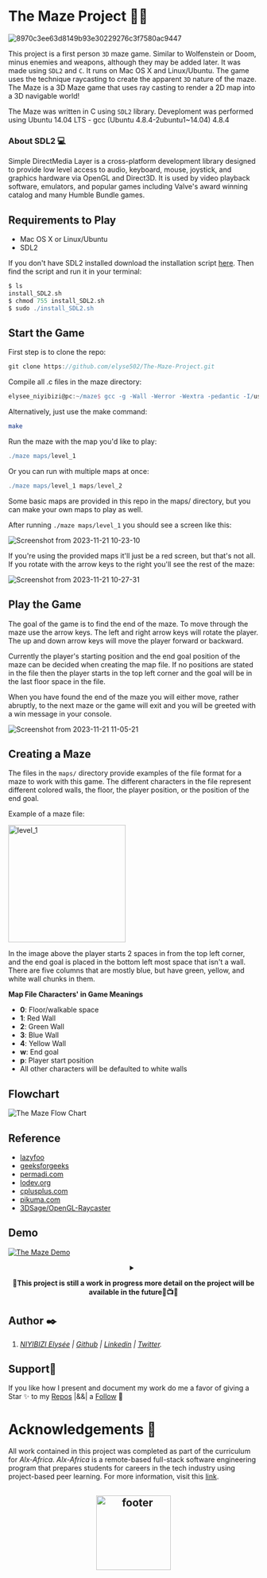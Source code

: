 # The Maze Project 👨‍🎓

![8970c3ee63d8149b93e30229276c3f7580ac9447](https://github.com/elyse502/The-Maze-Project/assets/125453474/4efdeb36-7965-4844-9e7d-ae8028561ed8)

This project is a first person `3D` maze game. Similar to Wolfenstein or Doom, minus enemies and weapons, although they may be added later. It was made using `SDL2` and `C`. It runs on Mac OS X and Linux/Ubuntu. The game uses the technique raycasting to create the apparent `3D` nature of the maze. The Maze is a 3D Maze game that uses ray casting to render a 2D map into a 3D navigable world! 

The Maze was written  in C using `SDL2` library. Deveploment was performed using Ubuntu 14.04 LTS - gcc (Ubuntu 4.8.4-2ubuntu1~14.04) 4.8.4

### About SDL2 💻
Simple DirectMedia Layer is a cross-platform development library designed to provide low level access to audio, keyboard, mouse, joystick, and graphics hardware via OpenGL and Direct3D. It is used by video playback software, emulators, and popular games including Valve's award winning catalog and many Humble Bundle games.

## Requirements to Play
- Mac OS X or Linux/Ubuntu
- SDL2

If you don't have SDL2 installed download the installation script <a href="https://s3.amazonaws.com/intranet-projects-files/holbertonschool-low_level_programming/graphics_programming/install_SDL2.sh">here</a>. Then find the script and run it in your terminal:
```groovy
$ ls
install_SDL2.sh
$ chmod 755 install_SDL2.sh
$ sudo ./install_SDL2.sh
```

## Start the Game
First step is to clone the repo:
```groovy
git clone https://github.com/elyse502/The-Maze-Project.git
```

Compile all .c files in the maze directory:
```groovy
elysee_niyibizi@pc:~/maze$ gcc -g -Wall -Werror -Wextra -pedantic -I/usr/local/include/SDL2 ./src/*.c -o maze -L/usr/lib/x86_64-linux-gnu -lSDL2 -lm
```
Alternatively, just use the make command:
```sh
make
```

Run the maze with the map you'd like to play:
```groovy
./maze maps/level_1
```
Or you can run with multiple maps at once:
```groovy
./maze maps/level_1 maps/level_2
```

Some basic maps are provided in this repo in the maps/ directory, but you can make your own maps to play as well.

After running `./maze maps/level_1` you should see a screen like this:

![Screenshot from 2023-11-21 10-23-10](https://github.com/elyse502/The-Maze/assets/125453474/53546f9f-7dc8-42af-a2d9-18c9fd737c76)

If you're using the provided maps it'll just be a red screen, but that's not all. If you rotate with the arrow keys to the right you'll see the rest of the maze:

![Screenshot from 2023-11-21 10-27-31](https://github.com/elyse502/The-Maze/assets/125453474/f06c5ca5-5463-4e6c-8bb7-ab34f0a00fa5)

## Play the Game
The goal of the game is to find the end of the maze. To move through the maze use the arrow keys. The left and right arrow keys will rotate the player. The up and down arrow keys will move the player forward or backward.

Currently the player's starting position and the end goal position of the maze can be decided when creating the map file. If no positions are stated in the file then the player starts in the top left corner and the goal will be in the last floor space in the file.

When you have found the end of the maze you will either move, rather abruptly, to the next maze or the game will exit and you will be greeted with a win message in your console.

![Screenshot from 2023-11-21 11-05-21](https://github.com/elyse502/The-Maze-Project/assets/125453474/89b1d413-0d82-4a12-906f-000516f674e0)

## Creating a Maze
The files in the `maps/` directory provide examples of the file format for a maze to work with this game. The different characters in the file represent different colored walls, the floor, the player position, or the position of the end goal.

Example of a maze file:

<img width="236" alt="level_1" src="https://github.com/elyse502/The-Maze/assets/125453474/ab557086-bf51-4fd2-8da6-4f2dc7ac0cbe">

In the image above the player starts 2 spaces in from the top left corner, and the end goal is placed in the bottom left most space that isn't a wall. There are five columns that are mostly blue, but have green, yellow, and white wall chunks in them.

**Map File Characters' in Game Meanings**
- **0**: Floor/walkable space
- **1**: Red Wall
- **2**: Green Wall
- **3**: Blue Wall
- **4**: Yellow Wall
- **w**: End goal
- **p**: Player start position
- All other characters will be defaulted to white walls

## Flowchart
![The Maze Flow Chart](https://i.imgur.com/t0MxNni.png)

## Reference
- [lazyfoo](http://lazyfoo.net/tutorials/SDL/index.php#Event%20Driven%20Programming)
- [geeksforgeeks](https://www.geeksforgeeks.org/structure-vs-class-in-cpp/)
- [permadi.com](https://permadi.com/1996/05/ray-casting-tutorial-1/)
- [lodev.org](https://lodev.org/cgtutor/raycasting.html)
- [cplusplus.com](https://cplusplus.com/forum/beginner/214311/)
- [pikuma.com](https://pikuma.com/courses/raycasting-engine-tutorial-algorithm-javascript)
- [3DSage/OpenGL-Raycaster](https://www.youtube.com/watch?v=gYRrGTC7GtA)

## Demo
[![The Maze Demo](https://github.com/elyse502/The-Maze/assets/125453474/f06c5ca5-5463-4e6c-8bb7-ab34f0a00fa5)](https://youtu.be/MLKPI4e5RTE)

<details><summary align="center"> </samp></summary><p align ="center"> Click on The PICTURE☝️</p></details>

<p align="center">
<b align="center">📍This project is still a work in progress more detail on the project will be available in the future🍿📺🍿</b>

## Author :black_nib:
1. _[NIYIBIZI Elysée](https://linktr.ee/niyibizi_elysee) | [Github](https://github.com/elyse502) | [Linkedin](https://www.linkedin.com/in/niyibizi-elys%C3%A9e/) | [Twitter](https://twitter.com/Niyibizi_Elyse)._

## Support🎉
If you like how I present and document my work do me a favor of giving a Star ✨ to my [Repos](https://github.com/elyse502?tab=repositories) |&&| a [Follow](https://github.com/elyse502) 👥

# Acknowledgements 🙏
All work contained in this project was completed as part of the curriculum for _Alx-Africa_. _Alx-Africa_ is a remote-based full-stack software engineering program that prepares students for careers in the tech industry using project-based peer learning. For more information, visit this [link](https://www.alxafrica.com/).

<p align="center">
<h2 align="center"><img align="center" src="https://github.com/elyse502/AirBnB_clone/assets/125453474/ab3c1e01-2b98-47ae-96b7-37c07c85a2f1" alt="footer" width="150"  height="150"/></h2>
